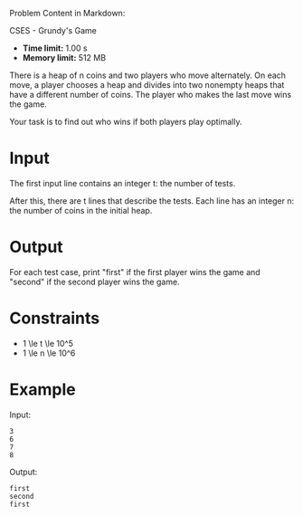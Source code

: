 Problem Content in Markdown:


CSES \- Grundy's Game




* **Time limit:** 1\.00 s
* **Memory limit:** 512 MB




There is a heap of n coins and two players who move alternately. On each move, a player chooses a heap and divides into two nonempty heaps that have a different number of coins. The player who makes the last move wins the game.


Your task is to find out who wins if both players play optimally.


Input
=====


The first input line contains an integer t: the number of tests.


After this, there are t lines that describe the tests. Each line has an integer n: the number of coins in the initial heap.


Output
======


For each test case, print "first" if the first player wins the game and "second" if the second player wins the game.


Constraints
===========


* 1 \\le t \\le 10^5
* 1 \\le n \\le 10^6


Example
=======


Input:



```
3
6
7
8

```

Output:



```
first
second
first

```
 

